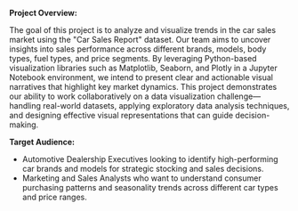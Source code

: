 

**Project Overview:**

The goal of this project is to analyze and visualize trends in the car sales market using the "Car Sales Report" dataset. Our team aims to uncover insights into sales performance across different brands, models, body types, fuel types, and price segments. By leveraging Python-based visualization libraries such as Matplotlib, Seaborn, and Plotly in a Jupyter Notebook environment, we intend to present clear and actionable visual narratives that highlight key market dynamics.
This project demonstrates our ability to work collaboratively on a data visualization challenge—handling real-world datasets, applying exploratory data analysis techniques, and designing effective visual representations that can guide decision-making.

**Target Audience:**

- Automotive Dealership Executives looking to identify high-performing car brands and models for strategic stocking and sales decisions.
- Marketing and Sales Analysts who want to understand consumer purchasing patterns and seasonality trends across different car types and price ranges.


